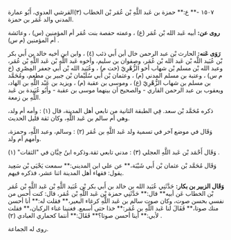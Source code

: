 ١٥٠٧ -** ع:** حمزة بن عَبد اللَّهِ بْن عُمَر بْن الخطاب (٣)القرشي العدوي، أَبُو عمارة المدني والد عُمَر بن حمزة.

**روى عن:** أبيه عَبد الله بْن عُمَر (ع) ، وعمته حفصة بنت عُمَر أم المؤمنين (س) ، وعائشة أم المؤمنين (م س) .

**رَوَى عَنه:** الحارث بْن عبد الرحمن خال أبن أَبي ذئب (٤) ، وابن ابن أخيه خالد بن أَبي بكر بْن عُبَيد اللَّه بْن عَبد الله بْن عُمَر، وصفوان بن سليم، وأخوه عَبد اللَّهِ بْن عَبد اللَّهِ بْن عُمَر، وعبد الله بْن مسلم بْن شهاب أخو الزُّهْرِيّ (خت م) ، وعُبَيد الله بْن أَبي جعفر المِصْرِي (خ م س) ، وعتبة بن مسلم المدني (م) ، وعثمان بْن أَبي سُلَيْمان بْن جبير بن مطعم، ومُحَمَّد بن مسلم بن شهاب الزُّهْرِيّ (ع) ، وموسى بن عقبة (م) ، ويزيد بن عَبْد اللَّهِ بن الهاد، ويعقوب بن عبد الرحمن القاري - والصحيح أن بينهما موسى بن عقبة - وأَبُو عُبَيدة بن عَبد اللَّهِ بن زمعة.

ذكره مُحَمَّد بْن سعد. فِي الطبقة الثانية من تابعي أهل المدينة، قال (١) : وأمه أم ولد، وهي أم سالم بن عَبد اللَّهِ، وكان ثقة قليل الحديث.

وَقَال في موضع آخر في تسمية ولد عَبد اللَّهِ بن عُمَر (٢) : وسالم، وعبد اللَّهِ، وحمزة، وأمهم أم ولد.

وَقَال أَحْمَد بْن عَبد اللَّهِ العجلي (٣) : مدني تابعي ثقة.وذكره ابنُ حِبَّان في "الثقات" (١) .

وَقَال مُحَمَّد بْن عثمان بْن أَبي شَيْبَة،** عن علي ابن المديني:** سمعت يَحْيَى بْن سَعِيد يقول: فقهاء أهل المدينة اثنا عشر، فذكره فيهم.

**وَقَال الزبير بن بكار:** حَدَّثَنِي عُبَيد الله بن خالد بن أَبي بكر بْن عُبَيد اللَّهِ بْن عَبد اللَّهِ بْن عُمَر بْن الخطاب عَن أبيه** قال:** حَدَّثَنِي حمزة بْن عَبد اللَّهِ بْن عُمَر، قال: كنت أحس من نفسي بحسن صوت، وكان صوت سالم بن عَبد اللَّهِ كرغاء البعير،** فقلت له:** أنا أحسن منك صوتا،** فَقَالَ لنا عَبد اللَّهِ بن عُمَر:** خذا حتى أسمع. فغنينا غناء الركبان،** فقلت لأبي:** أينا أحسن صوتا؟** فَقَالَ:** أنتما كحماري العبادي (٢) .

روى له الجماعة.